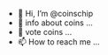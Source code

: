 - 👋 Hi, I’m @coinschip
- 👀 info about coins ...
- 🌱 vote coins ...
- 📫 How to reach me ...

<!---
a website-based platform that discusses coins such as Bitcoin, Doge Coin and others
--->
